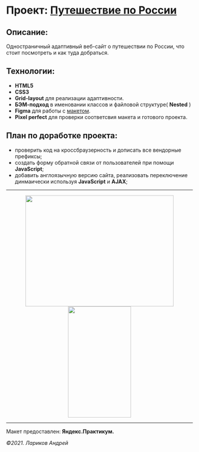 
<h1>Проект: <a href="https://larikov174.github.io/russian-travel/index.html" target="_blank">Путешествие по России</a></h1>

## Описание:

Одностраничный адаптивный веб-сайт о путешествии по России, что стоит посмотреть и как туда добраться.

## Технологии:

- **HTML5**
- **CSS3**
- **Grid-layout** для реализации адаптивности.
- **БЭМ-подход** в именовании классов и файловой структуре( **Nested** )
- **Figma** для работы с <a href="https://www.figma.com/file/5S2WSbEFL6awjVWJ0NWL8Q/Sprint-3_-Russia-_-desktop-%2B-mobile?node-id=28503%3A0" target="_blank">макетом</a>.
- **Pixel perfect** для проверки соответсвия макета и готового проекта.

## План по доработке проекта:

- проверить код на кроссбраузерность и дописать все вендорные префиксы;
- создать форму обратной связи от пользователей при помощи **JavaScript**;
- добавить англоязычную версию сайта, реализовать переключение динмаически используя **JavaScript** и **AJAX**;
---

<p align="center">
<img src="https://github.com/larikov174/new_test/blob/main/img/1280.gif" width="400px" height="300px">
<img src="https://github.com/larikov174/new_test/blob/main/img/320.gif" width="170px" height="300px" >
</p>

---

Макет предоставлен: **Яндекс.Практикум.**

_&copy;2021. Лариков Андрей_

